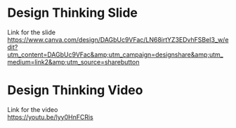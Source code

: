 # Design Thinking Slide 
Link for the slide <br>
https://www.canva.com/design/DAGbUc9VFac/LN68irtYZ3EDvhFSBeI3_w/edit?utm_content=DAGbUc9VFac&amp;utm_campaign=designshare&amp;utm_medium=link2&amp;utm_source=sharebutton
# Design Thinking Video 
Link for the video <br>
https://youtu.be/lyy0HnFCRis
